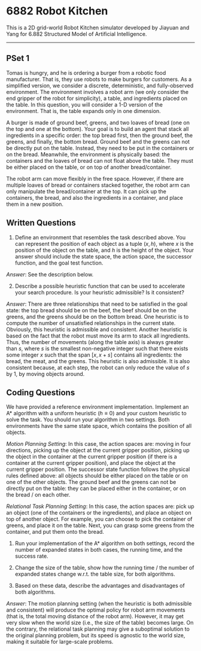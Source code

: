 # 6882 Robot Kitchen

This is a 2D grid-world Robot Kitchen simulator developed by Jiayuan and Yang for 6.882 Structured Model of Artificial Intelligence.

---

## PSet 1 

Tomas is hungry, and he is ordering a burger from a robotic food manufacturer. That is, they use robots to make burgers for customers. As a simplified version, we consider a discrete, deterministic, and fully-observed environment.
The environment involves a robot arm (we only consider the end gripper of the robot for simplicity), a table, and ingredients placed on the table. In this question, you will consider a 1-D version of the environment. That is, the table expands only in one dimension.

A burger is made of ground beef, greens, and two loaves of bread (one on the top and one at the bottom). Your goal is to build an agent that stack all ingredients in a specific order: the top bread first, then the ground beef, the greens, and finally, the bottom bread.
Ground beef and the greens can not be directly put on the table. Instead, they need to be put in the containers or on the bread. Meanwhile, the environment is physically based: the containers and the loaves of bread can not float above the table. They must be either placed on the table,
or on top of another bread/container.

The robot arm can move flexibly in the free space. However, if there are multiple loaves of bread or containers stacked together, the robot arm can only manipulate the bread/container at the top. It can pick up the containers, the bread, and also the ingredients in a container, and
place them in a new position.

## Written Questions

1. Define an environment that resembles the task described above. You can represent the position of each object as a tuple $(x, h)$, where $x$ is the position of the object on the table, and $h$ is the height of the object.
Your answer should include the state space, the action space, the successor function, and the goal test function.

*Answer*: See the description below.

2. Describe a possible heuristic function that can be used to accelerate your search procedure. Is your heuristic admissible? Is it consistent?

*Answer*: There are three relationships that need to be satisfied in the goal state: the top bread should be on the beef, the beef should be on the greens, and the greens should be on the bottom bread. One heuristic is to compute the number of unsatisfied relationships in the current state.
Obviously, this heuristic is admissible and consistent.
Another heuristic is based on the fact that the robot must move its arm to stack all ingredients. Thus, the number of movements (along the table axis) is always greater than $s$, where $s$ is the smallest non-negative integer such that there exists some integer $x$ such that the span $[x, x+s]$ contains
all ingredients: the bread, the meat, and the greens. This heuristic is also admissible. It is also consistent because, at each step, the robot can only reduce the value of $s$ by 1, by moving objects around.


## Coding Questions

We have provided a reference environment implementation. Implement an A\* algorithm with a uniform heuristic ($h \equiv 0$) and your custom heuristic to solve the task. You should run your algorithm in two settings. Both environments have the same state space, which contains the position of all objects.

*Motion Planning Setting*: In this case, the action spaces are: moving in four directions, picking up the object at the current gripper position, picking up the object in the container at the current gripper position (if there is a container at the current gripper position), and place the object at the current gripper position.
The successor state function follows the physical rules defined above: all objects should be either placed on the table or on one of the other objects. The ground beef and the greens can not be directly put on the table: they can be placed either in the container, or on the bread / on each other.

*Relational Task Planning Setting*: In this case, the action spaces are: pick up an object (one of the containers or the ingredients), and place an object on top of another object. For example, you can choose to pick the container of greens, and place it on the table. Next, you can grasp some greens from the container, and put them onto the bread.

1. Run your implementation of the A\* algorithm on both settings, record the number of expanded states in both cases, the running time, and the success rate.

2. Change the size of the table, show how the running time / the number of expanded states change w.r.t. the table size, for both algorithms.

3. Based on these data, describe the advantages and disadvantages of both algorithms.

*Answer*: The motion planning setting (when the heuristic is both admissible and consistent) will produce the optimal policy for robot arm movements (that is, the total moving distance of the robot arm). However, it may get very slow when the world size (i.e., the size of the table) becomes large.
On the contrary, the relational task planning may give a suboptimal solution to the original planning problem, but its speed is agnostic to the world size, making it suitable for large-scale problems.

